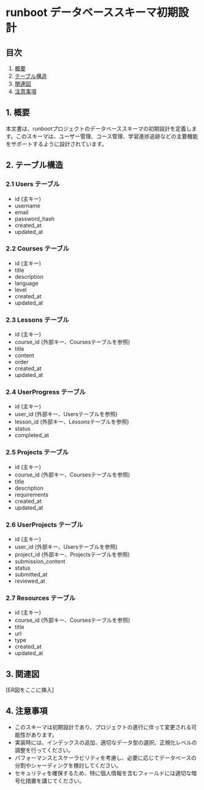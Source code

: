 # runboot データベーススキーマ初期設計

## 目次
1. [概要](#1-概要)
2. [テーブル構造](#2-テーブル構造)
3. [関連図](#3-関連図)
4. [注意事項](#4-注意事項)

## 1. 概要
本文書は、runbootプロジェクトのデータベーススキーマの初期設計を定義します。このスキーマは、ユーザー管理、コース管理、学習進捗追跡などの主要機能をサポートするように設計されています。

## 2. テーブル構造

### 2.1 Users テーブル
- id (主キー)
- username
- email
- password_hash
- created_at
- updated_at

### 2.2 Courses テーブル
- id (主キー)
- title
- description
- language
- level
- created_at
- updated_at

### 2.3 Lessons テーブル
- id (主キー)
- course_id (外部キー、Coursesテーブルを参照)
- title
- content
- order
- created_at
- updated_at

### 2.4 UserProgress テーブル
- id (主キー)
- user_id (外部キー、Usersテーブルを参照)
- lesson_id (外部キー、Lessonsテーブルを参照)
- status
- completed_at

### 2.5 Projects テーブル
- id (主キー)
- course_id (外部キー、Coursesテーブルを参照)
- title
- description
- requirements
- created_at
- updated_at

### 2.6 UserProjects テーブル
- id (主キー)
- user_id (外部キー、Usersテーブルを参照)
- project_id (外部キー、Projectsテーブルを参照)
- submission_content
- status
- submitted_at
- reviewed_at

### 2.7 Resources テーブル
- id (主キー)
- course_id (外部キー、Coursesテーブルを参照)
- title
- url
- type
- created_at
- updated_at

## 3. 関連図
[ER図をここに挿入]

## 4. 注意事項
- このスキーマは初期設計であり、プロジェクトの進行に伴って変更される可能性があります。
- 実装時には、インデックスの追加、適切なデータ型の選択、正規化レベルの調整を行ってください。
- パフォーマンスとスケーラビリティを考慮し、必要に応じてデータベースの分割やシャーディングを検討してください。
- セキュリティを確保するため、特に個人情報を含むフィールドには適切な暗号化措置を講じてください。
